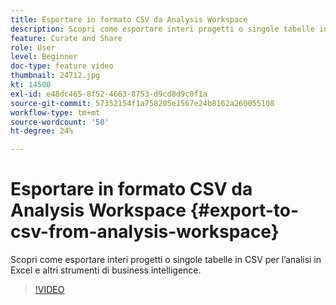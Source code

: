 ```yaml
---
title: Esportare in formato CSV da Analysis Workspace
description: Scopri come esportare interi progetti o singole tabelle in CSV per l’analisi in Excel e altri strumenti di business intelligence.
feature: Curate and Share
role: User
level: Beginner
doc-type: feature video
thumbnail: 24712.jpg
kt: 14500
exl-id: e48dc465-8f52-4663-8753-d9cd8d9c0f1a
source-git-commit: 57352154f1a758205e1567e24b8162a260055108
workflow-type: tm+mt
source-wordcount: '50'
ht-degree: 24%

---
```


# Esportare in formato CSV da Analysis Workspace {#export-to-csv-from-analysis-workspace}

Scopri come esportare interi progetti o singole tabelle in CSV per l’analisi in Excel e altri strumenti di business intelligence.

>[!VIDEO](https://video.tv.adobe.com/v/24712/?quality=12&learn=on)
